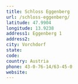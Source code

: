 ```yaml
---
title: Schloss Eggenberg
url: /schloss-eggenberg/
latitude: 47.9904
longitude: 13.9238
address1: Eggenberg 1
address2: 
city: Vorchdorf
state: 
code: 
country: Austria
phone: 43-0-76-14/63-45-0
website: 
---
```


